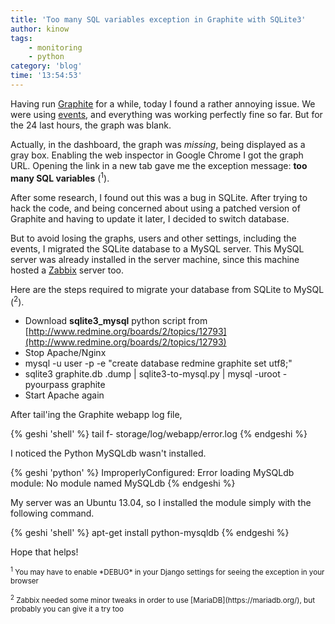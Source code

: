 ```yaml
---
title: 'Too many SQL variables exception in Graphite with SQLite3'
author: kinow
tags:
    - monitoring
    - python
category: 'blog'
time: '13:54:53'
---
```

Having run [Graphite](http://graphite.wikidot.com/) for a while, today I found a rather annoying issue. We were using 
[events](https://code.launchpad.net/~lucio.torre/graphite/add-events/+merge/69142), and everything was working perfectly fine so far. But for the 24 last hours, 
the graph was blank. 

Actually, in the dashboard, the graph was *missing*, being displayed as a gray box. 
Enabling the web inspector in Google Chrome I got the graph URL. Opening the link in 
a new tab gave me the exception message: **too many SQL variables** (<sup>1</sup>).

After some research, I found out this was a bug in SQLite. After trying to hack the code, 
and being concerned about using a patched version of Graphite and having to update it 
later, I decided to switch database. 

But to avoid losing the graphs, users and other settings, including the events, I 
migrated the SQLite database to a MySQL server. This MySQL server was already installed in 
the server machine, since this machine hosted a [Zabbix](http://www.zabbix.com/) server too.

Here are the steps required to migrate your database from SQLite to MySQL (<sup>2</sup>).

* Download **sqlite3_mysql** python script from [http://www.redmine.org/boards/2/topics/12793](http://www.redmine.org/boards/2/topics/12793)
* Stop Apache/Nginx
* mysql -u user -p -e "create database redmine graphite set utf8;" 
* sqlite3 graphite.db .dump | sqlite3-to-mysql.py | mysql -uroot -pyourpass graphite
* Start Apache again

After tail'ing the Graphite webapp log file, 

{% geshi 'shell' %}
tail f- storage/log/webapp/error.log
{% endgeshi %}

I noticed the Python MySQLdb wasn't installed.

{% geshi 'python' %}
ImproperlyConfigured: Error loading MySQLdb module: No module named MySQLdb
{% endgeshi %}

My server was an Ubuntu 13.04, so I installed the module simply with the following 
command.

{% geshi 'shell' %}
apt-get install python-mysqldb
{% endgeshi %}

Hope that helps!

<p><small><sup>1</sup> You may have to enable *DEBUG* in your Django settings for seeing the exception in your browser</small></p>
<p><small><sup>2</sup> Zabbix needed some minor tweaks in order to use [MariaDB](https://mariadb.org/), but probably you can give it a try too</small></p>